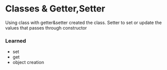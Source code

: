 <h1>Classes & Getter,Setter</h1>
<p>Using class with getter&setter created the class. Setter to set or update the values that passes through constructor</p>
<h3>Learned</h3>
<ul>
  <li>set</li>
   <li>get</li>
   <li>object creation</li>
</ul>

